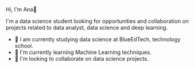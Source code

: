 
Hi, I'm Ana👋

I'm a data science student looking for opportunities and collaboration on projects related to data analyst, data science and deep learning.
- 🔭 I am currently studying data science at BlueEdTech, technology school.
- 🌱 I'm currently learning Machine Learning techniques.
- 🤝 I'm looking to collaborate on data science projects.




